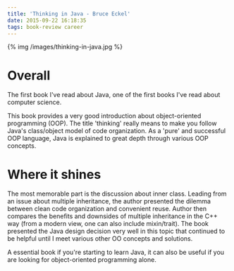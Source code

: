 ```yaml
---
title: 'Thinking in Java - Bruce Eckel'
date: 2015-09-22 16:18:35
tags: book-review career
---
```


{% img /images/thinking-in-java.jpg %}

Overall
===
The first book I've read about Java, one of the first books I've read about computer science.

This book provides a very good introduction about object-oriented programming (OOP). The title 'thinking' really means to make you follow Java's class/object model of code organization. As a 'pure' and successful OOP language, Java is explained to great depth through various OOP concepts.

Where it shines
===
The most memorable part is the discussion about inner class. Leading from an issue about multiple inheritance, the author presented the dilemma between clean code organization and convenient reuse. Author then compares the benefits and downsides of multiple inheritance in the C++ way (from a modern view, one can also include mixin/trait). The book presented the Java design decision very well in this topic that continued to be helpful until I meet various other OO concepts and solutions.

A essential book if you're starting to learn Java, it can also be useful if you are looking for object-oriented programming alone.
